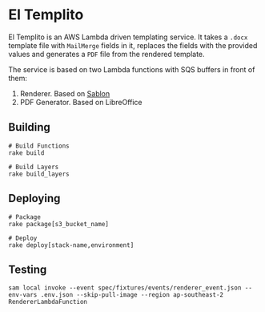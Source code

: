 # El Templito

El Templito is an AWS Lambda driven templating service. It takes a `.docx` template file with `MailMerge` fields in it, replaces the fields with the provided values and generates a `PDF` file from the rendered template.

The service is based on two Lambda functions with SQS buffers in front of them:

1. Renderer. Based on [Sablon](https://github.com/senny/sablon)
2. PDF Generator. Based on LibreOffice

## Building

```
# Build Functions
rake build

# Build Layers
rake build_layers
```

## Deploying

```
# Package
rake package[s3_bucket_name]

# Deploy
rake deploy[stack-name,environment]
```

## Testing

```
sam local invoke --event spec/fixtures/events/renderer_event.json --env-vars .env.json --skip-pull-image --region ap-southeast-2 RendererLambdaFunction
```
